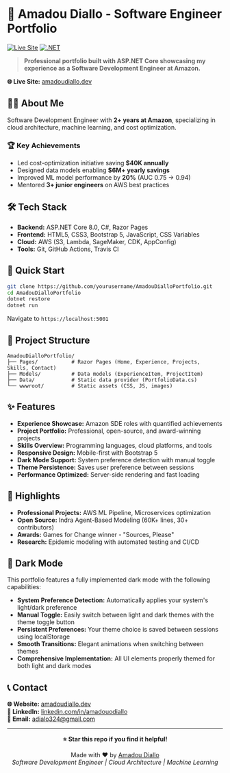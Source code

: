 # 🚀 Amadou Diallo - Software Engineer Portfolio

[![Live Site](https://img.shields.io/badge/Live%20Site-amadoudiallo.dev-blue?style=for-the-badge&logo=microsoft-edge)](https://amadoudiallo.dev)
[![.NET](https://img.shields.io/badge/.NET-8.0-purple?style=for-the-badge&logo=dotnet)](https://dotnet.microsoft.com/)

> **Professional portfolio built with ASP.NET Core showcasing my experience as a Software Development Engineer at Amazon.**

**🌐 Live Site:** [amadoudiallo.dev](https://amadoudiallo.dev)

## 👨‍💻 About Me

Software Development Engineer with **2+ years at Amazon**, specializing in cloud architecture, machine learning, and cost optimization.

### 🏆 Key Achievements
- Led cost-optimization initiative saving **$40K annually**
- Designed data models enabling **$6M+ yearly savings**  
- Improved ML model performance by **20%** (AUC 0.75 → 0.94)
- Mentored **3+ junior engineers** on AWS best practices

## 🛠️ Tech Stack

- **Backend:** ASP.NET Core 8.0, C#, Razor Pages
- **Frontend:** HTML5, CSS3, Bootstrap 5, JavaScript, CSS Variables
- **Cloud:** AWS (S3, Lambda, SageMaker, CDK, AppConfig)
- **Tools:** Git, GitHub Actions, Travis CI

## 🚀 Quick Start

```bash
git clone https://github.com/yourusername/AmadouDialloPortfolio.git
cd AmadouDialloPortfolio
dotnet restore
dotnet run
```

Navigate to `https://localhost:5001`

## 📁 Project Structure

```
AmadouDialloPortfolio/
├── Pages/           # Razor Pages (Home, Experience, Projects, Skills, Contact)
├── Models/          # Data models (ExperienceItem, ProjectItem)
├── Data/            # Static data provider (PortfolioData.cs)
└── wwwroot/         # Static assets (CSS, JS, images)
```

## ✨ Features

- **Experience Showcase:** Amazon SDE roles with quantified achievements
- **Project Portfolio:** Professional, open-source, and award-winning projects
- **Skills Overview:** Programming languages, cloud platforms, and tools
- **Responsive Design:** Mobile-first with Bootstrap 5
- **Dark Mode Support:** System preference detection with manual toggle
- **Theme Persistence:** Saves user preference between sessions
- **Performance Optimized:** Server-side rendering and fast loading

## 🎯 Highlights

- **Professional Projects:** AWS ML Pipeline, Microservices optimization
- **Open Source:** Indra Agent-Based Modeling (60K+ lines, 30+ contributors)
- **Awards:** Games for Change winner - "Sources, Please"
- **Research:** Epidemic modeling with automated testing and CI/CD


## 🎨 Dark Mode

This portfolio features a fully implemented dark mode with the following capabilities:

- **System Preference Detection:** Automatically applies your system's light/dark preference
- **Manual Toggle:** Easily switch between light and dark themes with the theme toggle button
- **Persistent Preferences:** Your theme choice is saved between sessions using localStorage
- **Smooth Transitions:** Elegant animations when switching between themes
- **Comprehensive Implementation:** All UI elements properly themed for both light and dark modes


## 📞 Contact

**🌐 Website:** [amadoudiallo.dev](https://amadoudiallo.dev)  
**💼 LinkedIn:** [linkedin.com/in/amadouodiallo](https://www.linkedin.com/in/amadouodiallo/)  
**📧 Email:** adialo324@gmail.com

---

<div align="center">

**⭐ Star this repo if you find it helpful!**

Made with ❤️ by [Amadou Diallo](https://amadoudiallo.dev)  
*Software Development Engineer | Cloud Architecture | Machine Learning*

</div>
